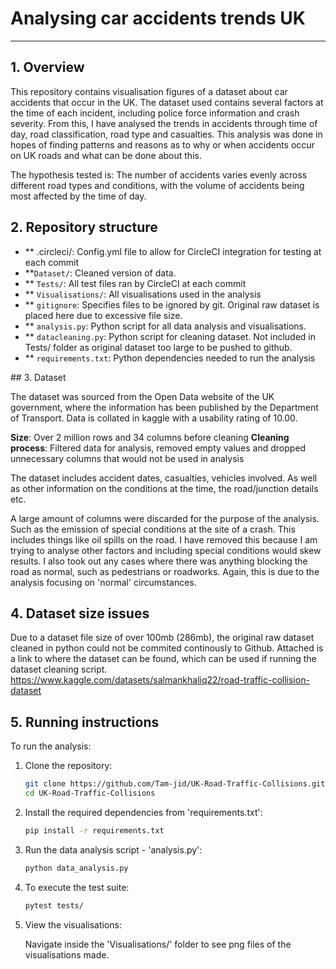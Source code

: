 # Analysing car accidents trends UK

--- 

## 1. Overview

This repository contains visualisation figures of a dataset about car accidents that occur in the UK. The dataset used contains several factors at the time of each incident, including police force information and crash severity. 
From this, I have analysed the trends in accidents through time of day, road classification, road type and casualties. This analysis was done in hopes of finding patterns and reasons as to why or when accidents occur on UK roads and what can be done about this.

The hypothesis tested is: The number of accidents varies evenly across different road types and conditions, with the volume of accidents being most affected by the time of day.  

## 2. Repository structure 
- ** .circleci/: Config.yml file to allow for CircleCI integration for testing at each commit
- **`Dataset/`: Cleaned version of data. 
- ** `Tests/`: All test files ran by CircleCI at each commit
- ** `Visualisations/`: All visualisations used in the analysis
- ** `gitignore`: Specifies files to be ignored by git. Original raw dataset is placed here due to excessive file size.
- ** `analysis.py`: Python script for all data analysis and visualisations.
- ** `datacleaning.py`: Python script for cleaning dataset. Not included in Tests/ folder as original dataset too large to be pushed to github.
- ** `requirements.txt`: Python dependencies needed to run the analysis

## 3. Dataset

The dataset was sourced from the Open Data website of the UK government, where the information has been published by the Department of Transport. Data is collated in kaggle with a usability rating of 10.00.

**Size**: Over 2 million rows and 34 columns before cleaning 
**Cleaning process**: Filtered data for analysis, removed empty values and dropped unnecessary columns that would not be used in analysis

The dataset includes accident dates, casualties, vehicles involved. As well as other information on the conditions at the time, the road/junction details etc.

A large amount of columns were discarded for the purpose of the analysis. Such as the emission of special conditions at the site of a crash. This includes things like oil spills on the road. I have removed this because I am trying to analyse other factors and including special conditions would skew results. I also took out any cases where there was anything blocking the road as normal, such as pedestrians or roadworks. Again, this is due to the analysis focusing on 'normal' circumstances.

## 4. Dataset size issues

Due to a dataset file size of over 100mb (286mb), the original raw dataset cleaned in python could not be commited continously to Github. Attached is a link to where the dataset can be found, which can be used if running the dataset cleaning script. https://www.kaggle.com/datasets/salmankhaliq22/road-traffic-collision-dataset

## 5. Running instructions

To run the analysis:
1. Clone the repository:
   ```bash
   git clone https://github.com/Tam-jid/UK-Road-Traffic-Collisions.git
   cd UK-Road-Traffic-Collisions
 2. Install the required dependencies from 'requirements.txt':
    ```bash
    pip install -r requirements.txt

4. Run the data analysis script - 'analysis.py':
   ```bash
   python data_analysis.py

6. To execute the test suite:
    ```bash
    pytest tests/

7. View the visualisations:

   Navigate inside the 'Visualisations/' folder to see png files of the visualisations made.

